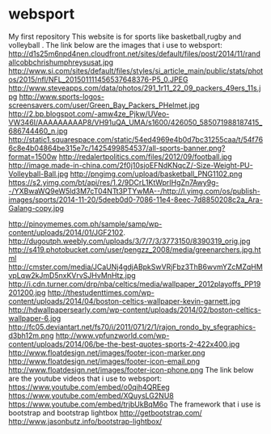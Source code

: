 # websport
My first repository
This website is for sports like basketball,rugby and volleyball .
The link below are the images that i use to websport:
http://d1s25m6npd4nen.cloudfront.net/sites/default/files/post/2014/11/randallcobbchrishumphreysusat.jpg
http://www.si.com/sites/default/files/styles/si_article_main/public/stats/photos/2015/nfl/NFL_201501111456537648376-P5_0.JPEG
http://www.steveapps.com/data/photos/291_1r11_22_09_packers_49ers_11s.jpg
http://www.sports-logos-screensavers.com/user/Green_Bay_Packers_PHelmet.jpg
http://2.bp.blogspot.com/-amw4ze_Pjkw/UVeo-VW346I/AAAAAAAAAP8/VH91uQA_UMA/s1600/426050_585071988187415_686744460_n.jpg
http://static1.squarespace.com/static/54ed4969e4b0d7bc31255caa/t/54f766c8e4b04864be315e7c/1425499854537/all-sports-banner.png?format=1500w
http://redalertpolitics.com/files/2012/09/football.jpg
http://image.made-in-china.com/2f0j10sjoEFNdKNqcZ/-Size-Weight-PU-Volleyball-Ball.jpg
http://pngimg.com/upload/basketball_PNG1102.png
https://s2.yimg.com/bt/api/res/1.2/9DCrL1KtWprIHgZn7Awy9g--/YXBwaWQ9eW5ld3M7cT04NTt3PTYwMA--/http://l.yimg.com/os/publish-images/sports/2014-11-20/5deeb0d0-7086-11e4-8eec-7d8850208c2a_Ara-Galang-copy.jpg

http://pinoymemes.com.ph/sample/samp/wp-content/uploads/2014/01/JGF2102.
http://dugoutph.weebly.com/uploads/3/7/7/3/3773150/8390319_orig.jpg
http://s419.photobucket.com/user/pengzz_2008/media/greenarchers.jpg.html
http://cmster.com/media/JCaUNj4gdjABpkSwVRjFbz3ThB6wvmYZcMZqHMvpLqw2kJmD5nxKVrvSJHvMnHtz.jpg
http://i.cdn.turner.com/drp/nba/celtics/media/wallpaper_2012playoffs_PP19201200.jpg
http://thestudenttimes.com/wp-content/uploads/2014/04/boston-celtics-wallpaper-kevin-garnett.jpg
http://hdwallpapersearly.com/wp-content/uploads/2014/02/boston-celtics-wallpaper-6.jpg
http://fc05.deviantart.net/fs70/i/2011/071/2/1/rajon_rondo_by_sfegraphics-d3bh12m.png
http://www.vpfunzworld.com/wp-content/uploads/2014/06/be-the-best-quotes-sports-2-422x400.jpg
http://www.floatdesign.net/images/footer-icon-marker.png
http://www.floatdesign.net/images/footer-icon-email.png
http://www.floatdesign.net/images/footer-icon-phone.png
The link below are the youtube videos that i use to websport:
https://www.youtube.com/embed/o0qih4QREeg
https://www.youtube.com/embed/XQuysLG2NU8
https://www.youtube.com/embed/trjbUkBqM6o
The framework that i use is bootstrap and  bootstrap lightbox
http://getbootstrap.com/
http://www.jasonbutz.info/bootstrap-lightbox/
